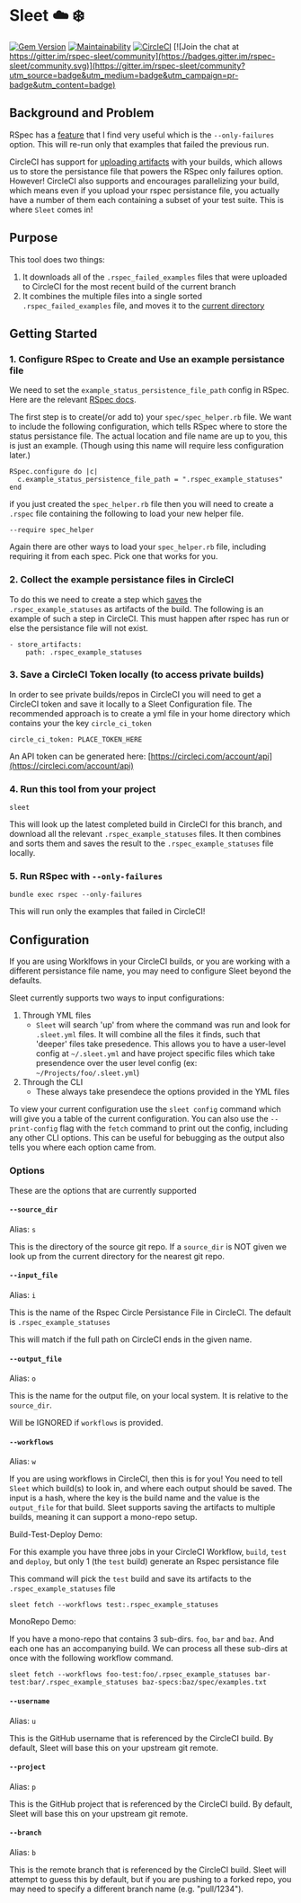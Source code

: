 # Sleet ☁️ ❄️

[![Gem Version](https://badge.fury.io/rb/sleet.svg)](https://badge.fury.io/rb/sleet)
[![Maintainability](https://api.codeclimate.com/v1/badges/7f346b368d72b53ef630/maintainability)](https://codeclimate.com/github/coreyja/sleet/maintainability)
[![CircleCI](https://circleci.com/gh/coreyja/sleet.svg?style=svg)](https://circleci.com/gh/coreyja/sleet)
[![Join the chat at https://gitter.im/rspec-sleet/community](https://badges.gitter.im/rspec-sleet/community.svg)](https://gitter.im/rspec-sleet/community?utm_source=badge&utm_medium=badge&utm_campaign=pr-badge&utm_content=badge)

## Background and Problem

RSpec has a [feature](https://relishapp.com/rspec/rspec-core/v/3-7/docs/command-line/only-failures) that I find very useful which is the `--only-failures` option. This will re-run only that examples that failed the previous run.

CircleCI has support for [uploading artifacts](https://circleci.com/docs/2.0/artifacts/) with your builds, which allows us to store the persistance file that powers the RSpec only failures option.
However! CircleCI also supports and encourages parallelizing your build, which means even if you upload your rspec persistance file, you actually have a number of them each containing a subset of your test suite.
This is where `Sleet` comes in!

## Purpose

This tool does two things:
1. It downloads all of the `.rspec_failed_examples` files that were uploaded to CircleCI for the most recent build of the current branch
2. It combines the multiple files into a single sorted `.rspec_failed_examples` file, and moves it to the [current directory](https://github.com/coreyja/CRSPFA/issues/1)

## Getting Started

### 1. Configure RSpec to Create and Use an example persistance file

We need to set the `example_status_persistence_file_path` config in RSpec. Here are the relevant [RSpec docs](https://relishapp.com/rspec/rspec-core/v/3-7/docs/command-line/only-failures#background).

The first step is to create(/or add to) your `spec/spec_helper.rb` file. We want to include the following configuration, which tells RSpec where to store the status persistance file. The actual location and file name are up to you, this is just an example. (Though using this name will require less configuration later.)

```
RSpec.configure do |c|
  c.example_status_persistence_file_path = ".rspec_example_statuses"
end
```

if you just created the `spec_helper.rb` file then you will need to create a `.rspec` file containing the following to load your new helper file.

```
--require spec_helper
```

Again there are other ways to load your `spec_helper.rb` file, including requiring it from each spec. Pick one that works for you.

### 2. Collect the example persistance files in CircleCI

To do this we need to create a step which [saves](https://circleci.com/docs/2.0/artifacts/) the `.rspec_example_statuses` as artifacts of the build. The following is an example of such a step in CircleCI. This must happen after rspec has run or else the persistance file will not exist.

```
- store_artifacts:
    path: .rspec_example_statuses

```

### 3. Save a CircleCI Token locally (to access private builds)

In order to see private builds/repos in CircleCI you will need to get a CircleCI token and save it locally to a Sleet Configuration file.
The recommended approach is to create a yml file in your home directory which contains your the key `circle_ci_token`

```
circle_ci_token: PLACE_TOKEN_HERE
```

An API token can be generated here: [https://circleci.com/account/api](https://circleci.com/account/api)

### 4. Run this tool from your project

```
sleet
```

This will look up the latest completed build in CircleCI for this branch, and download all the relevant `.rspec_example_statuses` files. It then combines and sorts them and saves the result to the `.rspec_example_statuses` file locally.

### 5. Run RSpec with `--only-failures`

```
bundle exec rspec --only-failures
```

This will run only the examples that failed in CircleCI!

## Configuration

If you are using Worklfows in your CircleCI builds, or you are working with a different persistance file name, you may need to configure Sleet beyond the defaults.

Sleet currently supports two ways to input configurations:

1. Through YML files
    - `Sleet` will search 'up' from where the command was run and look for `.sleet.yml` files. It will combine all the files it finds, such that 'deeper' files take presedence. This allows you to have a user-level config at `~/.sleet.yml` and have project specific files which take presendence over the user level config (ex: `~/Projects/foo/.sleet.yml`)
2. Through the CLI
    - These always take presendece the options provided in the YML files

To view your current configuration use the `sleet config` command which will give you a table of the current configuration. You can also use the `--print-config` flag with the `fetch` command to print out the config, including any other CLI options. This can be useful for bebugging as the output also tells you where each option came from.

### Options

These are the options that are currently supported

#### `--source_dir`

Alias: `s`

This is the directory of the source git repo. If a `source_dir` is NOT given we look up from the current directory for the nearest git repo.

#### `--input_file`

Alias: `i`

This is the name of the Rspec Circle Persistance File in CircleCI. The default is `.rspec_example_statuses`

This will match if the full path on CircleCI ends in the given name.

#### `--output_file`

Alias: `o`

This is the name for the output file, on your local system. It is relative to the `source_dir`.

Will be IGNORED if `workflows` is provided.

#### `--workflows`

Alias: `w`

If you are using workflows in CircleCI, then this is for you! You need to tell `Sleet` which build(s) to look in, and where each output should be saved.
The input is a hash, where the key is the build name and the value is the `output_file` for that build. Sleet supports saving the artifacts to multiple builds, meaning it can support a mono-repo setup.

Build-Test-Deploy Demo:

For this example you have three jobs in your CircleCI Workflow, `build`, `test` and `deploy`, but only 1 (the `test` build) generate an Rspec persistance file

This command will pick the `test` build and save its artifacts to the `.rspec_example_statuses` file

```
sleet fetch --workflows test:.rspec_example_statuses
```
MonoRepo Demo:

If you have a mono-repo that contains 3 sub-dirs. `foo`, `bar` and `baz`. And each one has an accompanying build. We can process all these sub-dirs at once with the following workflow command.

```
sleet fetch --workflows foo-test:foo/.rpsec_example_statuses bar-test:bar/.rspec_example_statuses baz-specs:baz/spec/examples.txt
```

#### `--username`

Alias: `u`

This is the GitHub username that is referenced by the CircleCI build. By default, Sleet will base this on your upstream git remote.

#### `--project`

Alias: `p`

This is the GitHub project that is referenced by the CircleCI build. By default, Sleet will base this on your upstream git remote.

#### `--branch`

Alias: `b`

This is the remote branch that is referenced by the CircleCI build. Sleet will attempt to guess this by default, but if you are pushing to a forked repo, you may need to specify a different branch name (e.g. "pull/1234").
